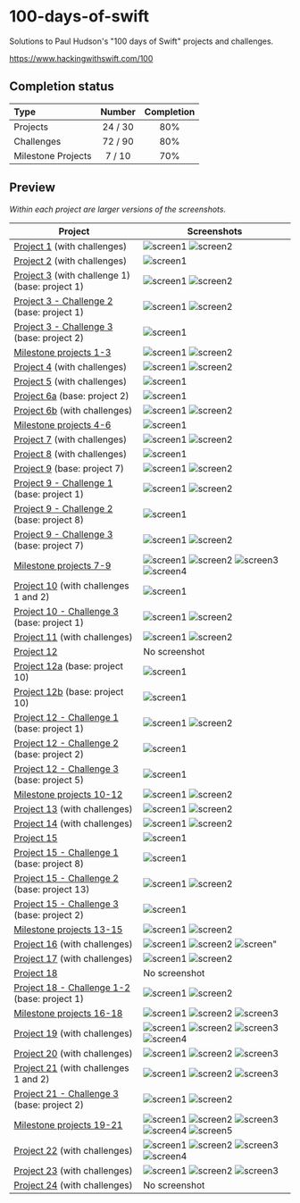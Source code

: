 # 100-days-of-swift

Solutions to Paul Hudson's "100 days of Swift" projects and challenges.

https://www.hackingwithswift.com/100

## Completion status

Type               | Number  | Completion
:---               |  :---:  |   :---:
Projects           | 24 / 30 | 80%
Challenges         | 72 / 90 | 80%
Milestone Projects | 7 / 10  | 70%

## Preview

*Within each project are larger versions of the screenshots.*

Project                                                                    |Screenshots
---                                                                        |---
[Project 1](01-Project1) (with challenges)                                 | ![screen1](01-Project1/screenshots/small/screen01.png) ![screen2](01-Project1/screenshots/small/screen02.png) |
[Project 2](02-Project2) (with challenges)                                 | ![screen1](02-Project2/screenshots/small/screen01.png) |
[Project 3](03-Project3) (with challenge 1) (base: project 1)              | ![screen1](03-Project3/screenshots/small/screen01.png) ![screen2](03-Project3/screenshots/small/screen02.png) |
[Project 3 - Challenge 2](04-Project3-Challenge2) (base: project 1)        | ![screen1](04-Project3-Challenge2/screenshots/small/screen01.png) ![screen2](04-Project3-Challenge2/screenshots/small/screen02.png) |
[Project 3 - Challenge 3](05-Project3-Challenge3) (base: project 2)        | ![screen1](05-Project3-Challenge3/screenshots/small/screen01.png) |
[Milestone projects 1-3](06-Milestone-Projects1-3)                         | ![screen1](06-Milestone-Projects1-3/screenshots/small/screen01.png) ![screen2](06-Milestone-Projects1-3/screenshots/small/screen02.png) |
[Project 4](07-Project4) (with challenges)                                 | ![screen1](07-Project4/screenshots/small/screen01.png) ![screen2](07-Project4/screenshots/small/screen02.png) |
[Project 5](08-Project5) (with challenges)                                 | ![screen1](08-Project5/screenshots/small/screen01.png) |
[Project 6a](09-Project6a) (base: project 2)                               | ![screen1](09-Project6a/screenshots/small/screen01.png) |
[Project 6b](10-Project6b) (with challenges)                               | ![screen1](10-Project6b/screenshots/small/screen01.png) ![screen2](10-Project6b/screenshots/small/screen02.png) |
[Milestone projects 4-6](11-Milestone-Projects4-6)                         | ![screen1](11-Milestone-Projects4-6/screenshots/small/screen01.png) |
[Project 7](12-Project7) (with challenges)                                 | ![screen1](12-Project7/screenshots/small/screen01.png) ![screen2](12-Project7/screenshots/small/screen02.png) |
[Project 8](13-Project8) (with challenges)                                 | ![screen1](13-Project8/screenshots/small/screen01.png) |
[Project 9](14-Project9) (base: project 7)                                 | ![screen1](14-Project9/screenshots/small/screen01.png) ![screen2](14-Project9/screenshots/small/screen02.png) |
[Project 9 - Challenge 1](15-Project9-Challenge1) (base: project 1)        | ![screen1](15-Project9-Challenge1/screenshots/small/screen01.png) ![screen2](15-Project9-Challenge1/screenshots/small/screen02.png) |
[Project 9 - Challenge 2](16-Project9-Challenge2) (base: project 8)        | ![screen1](16-Project9-Challenge2/screenshots/small/screen01.png) |
[Project 9 - Challenge 3](17-Project9-Challenge3) (base: project 7)        | ![screen1](17-Project9-Challenge3/screenshots/small/screen01.png) ![screen2](17-Project9-Challenge3/screenshots/small/screen02.png) |
[Milestone projects 7-9](18-Milestone-Projects7-9)                         | ![screen1](18-Milestone-Projects7-9/screenshots/small/screen01.png) ![screen2](18-Milestone-Projects7-9/screenshots/small/screen02.png) ![screen3](18-Milestone-Projects7-9/screenshots/small/screen03.png) ![screen4](18-Milestone-Projects7-9/screenshots/small/screen04.png) |
[Project 10](19-Project10) (with challenges 1 and 2)                       | ![screen1](19-Project10/screenshots/small/screen01.png) |
[Project 10 - Challenge 3](20-Project10-Challenge3) (base: project 1)      | ![screen1](20-Project10-Challenge3/screenshots/small/screen01.png) ![screen2](20-Project10-Challenge3/screenshots/small/screen02.png) |
[Project 11](21-Project11)  (with challenges)                              | ![screen1](21-Project11/screenshots/small/screen01.png) ![screen2](21-Project11/screenshots/small/screen02.png) |
[Project 12](22-Project12)                                                 | No screenshot |
[Project 12a](23-Project12a) (base: project 10)                            | ![screen1](23-Project12a/screenshots/small/screen01.png) |
[Project 12b](24-Project12b) (base: project 10)                            | ![screen1](24-Project12b/screenshots/small/screen01.png) |
[Project 12 - Challenge 1](25-Project12-Challenge1) (base: project 1)      | ![screen1](25-Project12-Challenge1/screenshots/small/screen01.png) ![screen2](25-Project12-Challenge1/screenshots/small/screen02.png) |
[Project 12 - Challenge 2](26-Project12-Challenge2) (base: project 2)      | ![screen1](26-Project12-Challenge2/screenshots/small/screen01.png) |
[Project 12 - Challenge 3](27-Project12-Challenge3) (base: project 5)      | ![screen1](27-Project12-Challenge3/screenshots/small/screen01.png) |
[Milestone projects 10-12](28-Milestone-Projects10-12)                     | ![screen1](28-Milestone-Projects10-12/screenshots/small/screen01.png) ![screen2](28-Milestone-Projects10-12/screenshots/small/screen02.png) |
[Project 13](29-Project13) (with challenges)                               | ![screen1](29-Project13/screenshots/small/screen01.png) ![screen2](29-Project13/screenshots/small/screen02.png) |
[Project 14](30-Project14) (with challenges)                               | ![screen1](30-Project14/screenshots/small/screen01.png) ![screen2](30-Project14/screenshots/small/screen02.png) |
[Project 15](31-Project15)                                                 | ![screen1](31-Project15/screenshots/small/screen01.png) |
[Project 15 - Challenge 1](32-Project15-Challenge1) (base: project 8)      | ![screen1](32-Project15-Challenge1/screenshots/small/screen01.png) |
[Project 15 - Challenge 2](33-Project15-Challenge2) (base: project 13)     | ![screen1](33-Project15-Challenge2/screenshots/small/screen01.png) ![screen2](33-Project15-Challenge2/screenshots/small/screen02.png) |
[Project 15 - Challenge 3](34-Project15-Challenge3) (base: project 2)      | ![screen1](34-Project15-Challenge3/screenshots/small/screen01.png) |
[Milestone projects 13-15](35-Milestone-Projects13-15)                     | ![screen1](35-Milestone-Projects13-15/screenshots/small/screen01.png) ![screen2](35-Milestone-Projects13-15/screenshots/small/screen02.png) |
[Project 16](36-Project16) (with challenges)                               | ![screen1](36-Project16/screenshots/small/screen01.png) ![screen2](36-Project16/screenshots/small/screen02.png) ![screen"](36-Project16/screenshots/small/screen03.png) |
[Project 17](37-Project17) (with challenges)                               | ![screen1](37-Project17/screenshots/small/screen01.png) ![screen2](37-Project17/screenshots/small/screen02.png) |
[Project 18](38-Project18)                                                 | No screenshot |
[Project 18 - Challenge 1-2](39-Project18-Challenges1-2) (base: project 1) | ![screen1](39-Project18-Challenges1-2/screenshots/small/screen01.png) ![screen2](39-Project18-Challenges1-2/screenshots/small/screen02.png) |
[Milestone projects 16-18](40-Milestone-Projects16-18)                     | ![screen1](40-Milestone-Projects16-18/screenshots/small/screen01.png) ![screen2](40-Milestone-Projects16-18/screenshots/small/screen02.png) ![screen3](40-Milestone-Projects16-18/screenshots/small/screen03.png) |
[Project 19](41-Project19) (with challenges)                               | ![screen1](41-Project19/screenshots/small/screen01.png) ![screen2](41-Project19/screenshots/small/screen02.png) ![screen3](41-Project19/screenshots/small/screen03.png) ![screen4](41-Project19/screenshots/small/screen04.png) |
[Project 20](42-Project20) (with challenges)                               | ![screen1](42-Project20/screenshots/small/screen01.png) ![screen2](42-Project20/screenshots/small/screen02.png) ![screen3](42-Project20/screenshots/small/screen03.png) |
[Project 21](43-Project21) (with challenges 1 and 2)                       | ![screen1](43-Project21/screenshots/small/screen01.png) ![screen2](43-Project21/screenshots/small/screen02.png) ![screen3](43-Project21/screenshots/small/screen03.png) |
[Project 21 - Challenge 3](44-Project21-Challenge3) (base: project 2)      | ![screen1](44-Project21-Challenge3/screenshots/small/screen01.png) ![screen2](44-Project21-Challenge3/screenshots/small/screen02.png) |
[Milestone projects 19-21](45-Milestone-Projects19-21)                     | ![screen1](45-Milestone-Projects19-21/screenshots/small/screen01.png) ![screen2](45-Milestone-Projects19-21/screenshots/small/screen02.png) ![screen3](45-Milestone-Projects19-21/screenshots/small/screen03.png) ![screen4](45-Milestone-Projects19-21/screenshots/small/screen04.png) ![screen5](45-Milestone-Projects19-21/screenshots/small/screen05.png) |
[Project 22](46-Project22) (with challenges)                               | ![screen1](46-Project22/screenshots/small/screen01.png) ![screen2](46-Project22/screenshots/small/screen02.png) ![screen3](46-Project22/screenshots/small/screen03.png) ![screen4](46-Project22/screenshots/small/screen04.png) |
[Project 23](47-Project23) (with challenges)                               | ![screen1](47-Project23/screenshots/small/screen01.png) ![screen2](47-Project23/screenshots/small/screen02.png) ![screen3](47-Project23/screenshots/small/screen03.png) |
[Project 24](48-Project24) (with challenges)                               | No screenshot |
